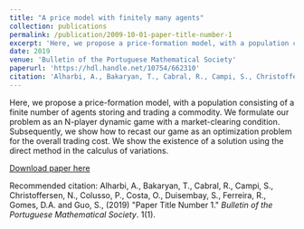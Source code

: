 ```yaml
---
title: "A price model with finitely many agents"
collection: publications
permalink: /publication/2009-10-01-paper-title-number-1
excerpt: 'Here, we propose a price-formation model, with a population consisting of a finite number of agents storing and trading a commodity.  We formulate our problem as an N-player dynamic game with a market-clearing condition. Subsequently, we show how to recast our game as an optimization problem for the overall trading cost. We show the existence of a solution using the direct method in the calculus of variations.'
date: 2019
venue: 'Bulletin of the Portuguese Mathematical Society'
paperurl: 'https://hdl.handle.net/10754/662310'
citation: 'Alharbi, A., Bakaryan, T., Cabral, R., Campi, S., Christoffersen, N., Colusso, P., Costa, O., Duisembay, S., Ferreira, R., Gomes, D.A. and Guo, S., (2019). &quot;A price model with finitely many agents.&quot; <i>Bulletin of the Portuguese Mathematical Society</i>. 1(1).'
---
```


Here, we propose a price-formation model, with a population consisting of a finite number of agents storing and trading a commodity.  We formulate our problem as an N-player dynamic game with a market-clearing condition. Subsequently, we show how to recast our game as an optimization problem for the overall trading cost. We show the existence of a solution using the direct method in the calculus of variations.

[Download paper here]([http://academicpages.github.io/files/paper1.pdf](https://hdl.handle.net/10754/662310))

Recommended citation: Alharbi, A., Bakaryan, T., Cabral, R., Campi, S., Christoffersen, N., Colusso, P., Costa, O., Duisembay, S., Ferreira, R., Gomes, D.A. and Guo, S., (2019)  "Paper Title Number 1." <i>Bulletin of the Portuguese Mathematical Society</i>. 1(1).

